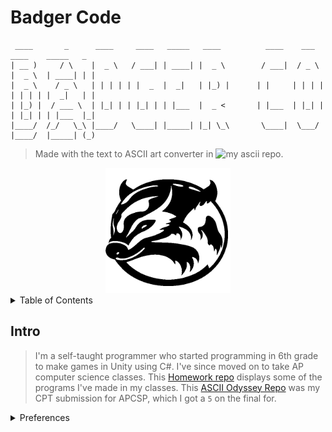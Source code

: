 <!--Badger-->

# Badger Code

```
 ____       _      ____     ____   _____   ____          ____    ___    ____    _____   _  
| __ )     / \    |  _ \   / ___| | ____| |  _ \        / ___|  / _ \  |  _ \  | ____| | | 
|  _ \    / _ \   | | | | | |  _  |  _|   | |_) |      | |     | | | | | | | | |  _|   | | 
| |_) |  / ___ \  | |_| | | |_| | | |___  |  _ <       | |___  | |_| | | |_| | | |___  |_| 
|____/  /_/   \_\ |____/   \____| |_____| |_| \_\       \____|  \___/  |____/  |_____| (_)
```
> Made with the text to ASCII art converter in ![my ascii repo.](https://github.com/321BadgerCode/ascii.git)

<div align="center">
	<img src="./badger_logo.png" width="200"/>
</div>

<details>

<summary>Table of Contents</summary>

## Table of Contents

* [Badger Code](#badger-code)
* [Table of Contents](#table-of-contents)
* [Intro](#intro)
* [Preferences](#preferences)

</details>

## Intro

> I'm a self-taught programmer who started programming in 6th grade to make games in Unity using C#. I've since moved on to take AP computer science classes. This [Homework repo](https://github.com/321BadgerCode/hw/tree/main) displays some of the programs I've made in my classes. This [ASCII Odyssey Repo](https://github.com/321BadgerCode/ascii_odyssey/tree/main) was my CPT submission for APCSP, which I got a `5` on the final for.

<details>

<summary>Preferences</summary>

### Preferences

Interested in:
* LaTeX
* Regex
* C++
* Python
* Markdown
* SQL
* Parsers, Tokenizers, Compilers, Interpreters
* AI/Machine Learning
* Operating Systems

---

| | Good | !Good |
| :---: | :---: | :---: |
| Vim | :heavy_check_mark: | |
| Emacs | | :x: |
| Tabs | :heavy_check_mark: | |
| Spaces | | :x: |
| C++ | :heavy_check_mark: | |
| Python | | :x: |
</details>
